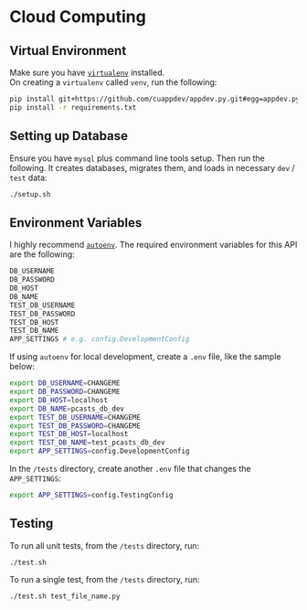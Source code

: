 # Cloud Computing

## Virtual Environment

Make sure you have [`virtualenv`](https://virtualenv.pypa.io/en/stable/) installed.  
On creating a `virtualenv` called `venv`, run the following:

````bash
pip install git+https://github.com/cuappdev/appdev.py.git#egg=appdev.py
pip install -r requirements.txt
````

## Setting up Database

Ensure you have `mysql` plus command line tools setup.  Then run the following.  It creates
databases, migrates them, and loads in necessary `dev` / `test` data:

````bash
./setup.sh
````
## Environment Variables

I highly recommend [`autoenv`](https://github.com/kennethreitz/autoenv).
The required environment variables for this API are the following:

````bash
DB_USERNAME
DB_PASSWORD
DB_HOST
DB_NAME
TEST_DB_USERNAME
TEST_DB_PASSWORD
TEST_DB_HOST
TEST_DB_NAME
APP_SETTINGS # e.g. config.DevelopmentConfig
````
If using `autoenv` for local development, create a `.env` file, like the sample below:
````bash
export DB_USERNAME=CHANGEME
export DB_PASSWORD=CHANGEME
export DB_HOST=localhost
export DB_NAME=pcasts_db_dev
export TEST_DB_USERNAME=CHANGEME
export TEST_DB_PASSWORD=CHANGEME
export TEST_DB_HOST=localhost
export TEST_DB_NAME=test_pcasts_db_dev
export APP_SETTINGS=config.DevelopmentConfig
````

In the `/tests` directory, create another `.env` file that changes the `APP_SETTINGS`:
````bash
export APP_SETTINGS=config.TestingConfig
````

## Testing
To run all unit tests, from the `/tests` directory, run:
````
./test.sh
````

To run a single test, from the `/tests` directory, run:
````
./test.sh test_file_name.py
````
